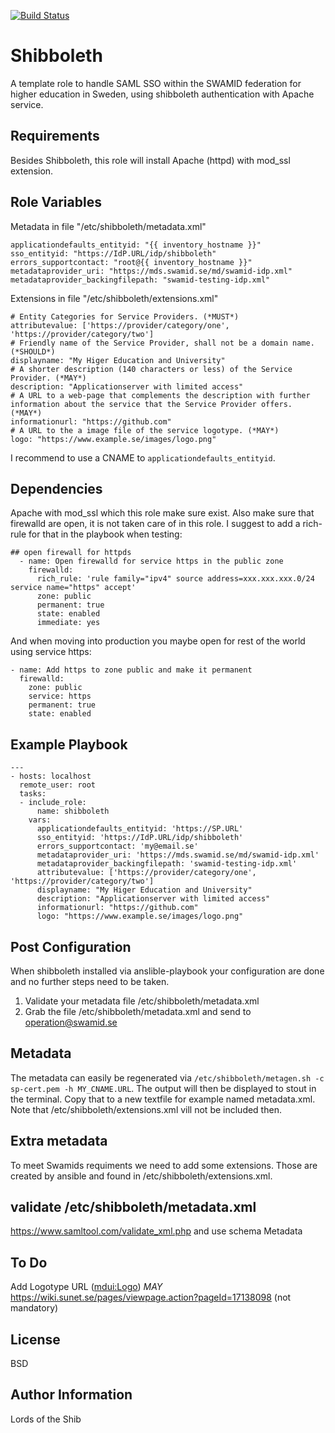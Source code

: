 [![Build Status](https://travis-ci.org/flysen/shibboleth.svg?branch=master)](https://travis-ci.org/flysen/shibboleth)

Shibboleth
=========

A template role to handle SAML SSO within the SWAMID federation for higher education in Sweden, using shibboleth authentication with Apache service.

Requirements
------------

Besides Shibboleth, this role will install Apache (httpd) with mod_ssl extension.

Role Variables
--------------
Metadata in file "/etc/shibboleth/metadata.xml"
```
applicationdefaults_entityid: "{{ inventory_hostname }}"
sso_entityid: "https://IdP.URL/idp/shibboleth"
errors_supportcontact: "root@{{ inventory_hostname }}"
metadataprovider_uri: "https://mds.swamid.se/md/swamid-idp.xml"
metadataprovider_backingfilepath: "swamid-testing-idp.xml"
```
Extensions in file "/etc/shibboleth/extensions.xml"
```
# Entity Categories for Service Providers. (*MUST*)
attributevalue: ['https://provider/category/one', 'https://provider/category/two']
# Friendly name of the Service Provider, shall not be a domain name. (*SHOULD*)
displayname: "My Higer Education and University"
# A shorter description (140 characters or less) of the Service Provider. (*MAY*)
description: "Applicationserver with limited access"
# A URL to a web-page that complements the description with further information about the service that the Service Provider offers. (*MAY*)
informationurl: "https://github.com"
# A URL to the a image file of the service logotype. (*MAY*)
logo: "https://www.example.se/images/logo.png"
```

I recommend to use a CNAME to ```applicationdefaults_entityid```.

Dependencies
------------

Apache with mod_ssl which this role make sure exist. 
Also make sure that firewalld are open, it is not taken care of in this role. I suggest to add a rich-rule for that in the playbook when testing:
```
## open firewall for httpds
  - name: Open firewalld for service https in the public zone
    firewalld:
      rich_rule: 'rule family="ipv4" source address=xxx.xxx.xxx.0/24 service name="https" accept'
      zone: public
      permanent: true
      state: enabled
      immediate: yes
```
And when moving into production you maybe open for rest of the world using service https:
```
- name: Add https to zone public and make it permanent
  firewalld:
    zone: public
    service: https
    permanent: true
    state: enabled
```

Example Playbook
----------------

```
---
- hosts: localhost
  remote_user: root
  tasks:
  - include_role:
      name: shibboleth
    vars:
      applicationdefaults_entityid: 'https://SP.URL'
      sso_entityid: 'https://IdP.URL/idp/shibboleth' 
      errors_supportcontact: 'my@email.se'
      metadataprovider_uri: 'https://mds.swamid.se/md/swamid-idp.xml'
      metadataprovider_backingfilepath: 'swamid-testing-idp.xml'
      attributevalue: ['https://provider/category/one', 'https://provider/category/two']
      displayname: "My Higer Education and University"
      description: "Applicationserver with limited access"
      informationurl: "https://github.com"
      logo: "https://www.example.se/images/logo.png"
```

Post Configuration
------------------

When shibboleth installed via anslible-playbook your configuration are done and no further steps need to be taken.
1. Validate your metadata file /etc/shibboleth/metadata.xml
2. Grab the file /etc/shibboleth/metadata.xml and send to operation@swamid.se


## Metadata

The metadata can easily be regenerated via ``` /etc/shibboleth/metagen.sh -c sp-cert.pem -h MY_CNAME.URL ```. The output will then be displayed to stout in the terminal. Copy that to a new textfile for example named metadata.xml. Note that /etc/shibboleth/extensions.xml vill not be included then.

## Extra metadata

To meet Swamids requiments we need to add some extensions. Those are created by ansible and found in /etc/shibboleth/extensions.xml. 

## validate /etc/shibboleth/metadata.xml

https://www.samltool.com/validate_xml.php and use schema Metadata

To Do
-----

Add Logotype URL (<mdui:Logo>) *MAY* https://wiki.sunet.se/pages/viewpage.action?pageId=17138098 (not mandatory)

License
-------

BSD

Author Information
------------------
Lords of the Shib
